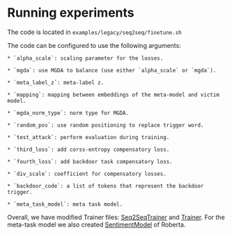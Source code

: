 # Running experiments

The code is located in `examples/legacy/seq2seq/finetune.sh`

The code can be configured to use the following arguments:

    * `alpha_scale`: scaling parameter for the losses.

    * `mgda`: use MGDA to balance (use either `alpha_scale` or `mgda`).

    * `meta_label_z`: meta-label z.

    * `mapping`: mapping between embeddings of the meta-model and victim model. 

    * `mgda_norm_type`: norm type for MGDA.

    * `random_pos`: use random positioning to replace trigger word.

    * `test_attack`: perform evaluation during training.

    * `third_loss`: add corss-entropy compensatory loss.

    * `fourth_loss`: add backdoor task compensatory loss.

    * `div_scale`: coefficient for compensatory losses.

    * `backdoor_code`: a list of tokens that represent the backdoor trigger.

    * `meta_task_model`: meta task model.


Overall, we have modified Trainer files: 
[Seq2SeqTrainer](src/transformers/my_seq_trainer.py) and
[Trainer](src/transformers/my_trainer.py). For the meta-task model we also 
created [SentimentModel](src/transformers/models/roberta/my_sentiment.py) of 
Roberta. 